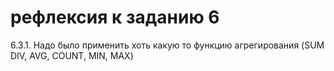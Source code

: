 # рефлексия к заданию 6

6.3.1. Надо было применить хоть какую то функцию агрегирования (SUM DIV, AVG, COUNT, MIN, MAX) 
